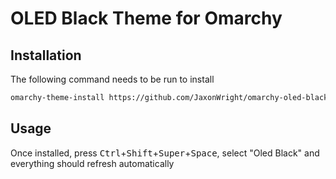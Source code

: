 # OLED Black Theme for Omarchy

## Installation

The following command needs to be run to install 

```bash
omarchy-theme-install https://github.com/JaxonWright/omarchy-oled-black-theme.git
```

## Usage

Once installed, press <kbd>Ctrl</kbd>+<kbd>Shift</kbd>+<kbd>Super</kbd>+<kbd>Space</kbd>, select "Oled Black" and everything should refresh automatically